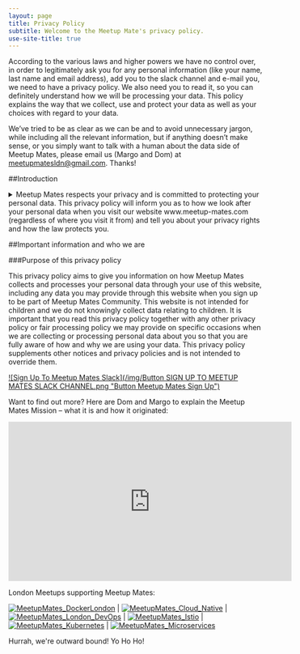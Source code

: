 ```yaml
---
layout: page
title: Privacy Policy
subtitle: Welcome to the Meetup Mate's privacy policy.
use-site-title: true
---
```


According to the various laws and higher powers we have no control over, in order to legitimately ask you for any personal information (like your name, last name and email address), add you to the slack channel and e-mail you, we need to have a privacy policy. We also need you to read it, so you can definitely understand how we will be processing your data. 
This policy explains the way that we collect, use and protect your data as well as your choices with regard to your data.

We’ve tried to be as clear as we can be and to avoid unnecessary jargon, while including all the relevant information, but if anything doesn’t make sense, or you simply want to talk with a human about the data side of Meetup Mates, please email us (Margo and Dom) at meetupmatesldn@gmail.com. Thanks! 

##Introduction

<details>
<summary>Meetup Mates respects your privacy and is committed to protecting your personal data. This privacy policy will inform you as to how we look after your personal data when you visit our website www.meetup-mates.com (regardless of where you visit it from) and tell you about your privacy rights and how the law protects you. 
</summary>
<br>
This privacy policy is provided in a layered format so you can click through to the specific areas set out below. [Alternatively, you can download a pdf version of the policy here: [LINK].] Please also use the Glossary to understand the meaning of some of the terms used in this privacy policy.
</details>



##Important information and who we are

###Purpose of this privacy policy

This privacy policy aims to give you information on how Meetup Mates collects and processes your personal data through your use of this website, including any data you may provide through this website when you sign up to be part of Meetup Mates Community. 
This website is not intended for children and we do not knowingly collect data relating to children.
It is important that you read this privacy policy together with any other privacy policy or fair processing policy we may provide on specific occasions when we are collecting or processing personal data about you so that you are fully aware of how and why we are using your data. This privacy policy supplements other notices and privacy policies and is not intended to override them. 


[![Sign Up To Meetup Mates Slack](/img/Button SIGN UP TO MEETUP MATES SLACK CHANNEL.png "Button Meetup Mates Sign Up")](https://meetup-mates.com/register/)

Want to find out more? Here are Dom and Margo to explain the Meetup Mates Mission – what it is and how it originated:

<div class="youtube-responsive-container"><iframe width="560" height="315" src="https://www.youtube.com/embed/X6suuFJp7JY" frameborder="0" allow="accelerometer; autoplay; encrypted-media; gyroscope; picture-in-picture" allowfullscreen></iframe></div>


London Meetups supporting Meetup Mates:

[![MeetupMates_DockerLondon](/img/MeetupMates_Docker_London.jpg "MeetupMates_DockerLondon")](https://www.meetup.com/Docker-London/) | [![MeetupMates_Cloud_Native](/img/MeetupMates_Cloud_Native.png "MeetupMates_Cloud_Native")](https://www.meetup.com/Cloud-Native-London/) | [![MeetupMates_London_DevOps](/img/MeetupMates_London_DevOps.png "MeetupMates_London_DevOps")](https://www.meetup.com/London-DevOps/) | [![MeetupMates_Istio](/img/MeetupMates_Istio.png "MeetupMates_Istio")](https://www.meetup.com/Istio-London/) | [![MeetupMates_Kubernetes](/img/MeetupMates_Kubernetes.png "MeetupMates_Kubernetes")](https://www.meetup.com/Kubernetes-London/) | [![MeetupMates_Microservices](/img/MeetupMates_Microservices.png "MeetupMates_Microservices")](https://www.meetup.com/London-Microservices-User-Group/events/)


Hurrah, we're outward bound! Yo Ho Ho!

